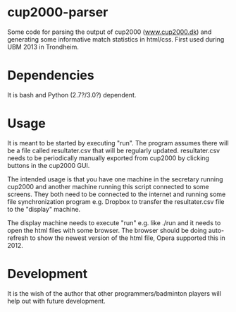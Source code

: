cup2000-parser
==============

Some code for parsing the output of cup2000 (www.cup2000.dk) and generating some informative match statistics in html/css. First used during UBM 2013 in Trondheim.

Dependencies
==============
It is bash and Python (2.7?/3.0?) dependent.

Usage
==============
It is meant to be started by executing "run".
The program assumes there will be a file called resultater.csv that will be regularly updated. 
resultater.csv needs to be periodically manually exported from cup2000 by clicking buttons in the cup2000 GUI.

The intended usage is that you have one machine in the secretary running cup2000 and another machine running this script connected to some screens. They both need to be connected to the internet and running some file synchronization program e.g. Dropbox to transfer the resultater.csv file to the "display" machine.

The display machine needs to execute "run" e.g. like ./run and it needs to open the html files with some browser.
The browser should be doing auto-refresh to show the newest version of the html file, Opera supported this in 2012.

Development
==============
It is the wish of the author that other programmers/badminton players will help out with future development.
